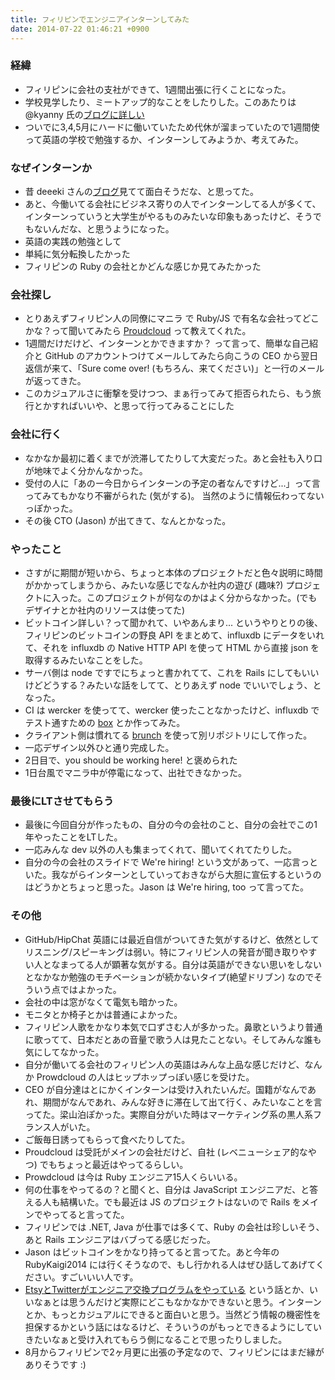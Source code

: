 ```yaml
---
title: フィリピンでエンジニアインターンしてみた
date: 2014-07-22 01:46:21 +0900
---
```


### 経緯

* フィリピンに会社の支社ができて、1週間出張に行くことになった。
* 学校見学したり、ミートアップ的なことをしたりした。このあたりは @kyanny 氏の[ブログに詳しい](http://blog.kyanny.me/entry/2014/07/13/000647)
* ついでに3,4,5月にハードに働いていたため代休が溜まっていたので1週間使って英語の学校で勉強するか、インターンしてみようか、考えてみた。

### なぜインターンか

* 昔 deeeki さんの[ブログ](http://d.hatena.ne.jp/deeeki/20130628/programmer_intern_philippines)見てて面白そうだな、と思ってた。
* あと、今働いてる会社にビジネス寄りの人でインターンしてる人が多くて、インターンっていうと大学生がやるものみたいな印象もあったけど、そうでもないんだな、と思うようになった。
* 英語の実践の勉強として
* 単純に気分転換したかった
* フィリピンの Ruby の会社とかどんな感じか見てみたかった

### 会社探し

* とりあえずフィリピン人の同僚にマニラ で Ruby/JS で有名な会社ってどこかな？って聞いてみたら [Proudcloud](http://www.proudcloud.net/) って教えてくれた。
* 1週間だけだけど、インターンとかできますか？ って言って、簡単な自己紹介と GitHub のアカウントつけてメールしてみたら向こうの CEO から翌日返信が来て、「Sure come over! (もちろん、来てください)」と一行のメールが返ってきた。
* このカジュアルさに衝撃を受けつつ、まぁ行ってみて拒否られたら、もう旅行とかすればいいや、と思って行ってみることにした

### 会社に行く

* なかなか最初に着くまでが渋滞してたりして大変だった。あと会社も入り口が地味でよく分かんなかった。
* 受付の人に「あのー今日からインターンの予定の者なんですけど...」って言ってみてもかなり不審がられた (気がする)。 当然のように情報伝わってないっぽかった。
* その後 CTO (Jason) が出てきて、なんとかなった。

### やったこと

* さすがに期間が短いから、ちょっと本体のプロジェクトだと色々説明に時間がかかってしまうから、みたいな感じでなんか社内の遊び (趣味?) プロジェクトに入った。このプロジェクトが何なのかはよく分からなかった。(でもデザイナとか社内のリソースは使ってた)
* ビットコイン詳しい？って聞かれて、いやあんまり... というやりとりの後、フィリピンのビットコインの野良 API をまとめて、influxdb にデータをいれて、それを influxdb の Native HTTP API を使って HTML から直接 json を取得するみたいなことをした。
* サーバ側は node ですでにちょっと書かれてて、これを Rails にしてもいいけどどうする？みたいな話をしてて、とりあえず node でいいでしょう、となった。
* CI は wercker を使ってて、wercker 使ったことなかったけど、influxdb でテスト通すための [box](https://github.com/banyan/box-influxdb) とか作ってみた。
* クライアント側は慣れてる [brunch](http://brunch.io/) を使って別リポジトリにして作った。
* 一応デザイン以外ひと通り完成した。
* 2日目で、you should be working here! と褒められた
* 1日台風でマニラ中が停電になって、出社できなかった。

### 最後にLTさせてもらう

* 最後に今回自分が作ったもの、自分の今の会社のこと、自分の会社でこの1年やったことをLTした。
* 一応みんな dev 以外の人も集まってくれて、聞いてくれてたりした。
* 自分の今の会社のスライドで We're hiring! という文があって、一応言っといた。我ながらインターンとしていっておきながら大胆に宣伝するというのはどうかとちょっと思った。Jason は We're hiring, too って言ってた。

### その他

* GitHub/HipChat 英語には最近自信がついてきた気がするけど、依然としてリスニング/スピーキングは弱い。特にフィリピン人の発音が聞き取りやすい人となまってる人が顕著な気がする。自分は英語ができない思いをしないとなかなか勉強のモチベーションが続かないタイプ(絶望ドリブン) なのでそういう点ではよかった。
* 会社の中は窓がなくて電気も暗かった。
* モニタとか椅子とかは普通によかった。
* フィリピン人歌をかなり本気で口ずさむ人が多かった。鼻歌というより普通に歌ってて、日本だとあの音量で歌う人は見たことない。そしてみんな誰も気にしてなかった。
* 自分が働いてる会社のフィリピン人の英語はみんな上品な感じだけど、なんか Prowdcloud の人はヒップホップっぽい感じを受けた。
* CEO が自分達はとにかくインターンは受け入れたいんだ。国籍がなんであれ、期間がなんであれ、みんな好きに滞在して出て行く、みたいなことを言ってた。梁山泊ぽかった。実際自分がいた時はマーケティング系の黒人系フランス人がいた。
* ご飯毎日誘ってもらって食べたりしてた。
* Proudcloud は受託がメインの会社だけど、自社 (レベニューシェア的なやつ) でもちょっと最近はやってるらしい。
* Prowdcloud は今は Ruby エンジニア15人くらいいる。
* 何の仕事をやってるの？と聞くと、自分は JavaScript エンジニアだ、と答える人も結構いた。でも最近は JS のプロジェクトはないので Rails をメインでやってると言ってた。
* フィリピンでは .NET, Java が仕事では多くて、Ruby の会社は珍しいそう、あと Rails エンジニアはバブってる感じだった。
* Jason はビットコインをかなり持ってると言ってた。あと今年の RubyKaigi2014 には行くそうなので、もし行かれる人はぜひ話してあげてください。すごいいい人です。
* [EtsyとTwitterがエンジニア交換プログラムをやっている](http://blog.fujimuradaisuke.com/post/39745641588/etsy-twitter) という話とか、いいなぁとは思うんだけど実際にどこもなかなかできないと思う。インターンとか、もっとカジュアルにできると面白いと思う。当然どう情報の機密性を担保するかという話にはなるけど、そういうのがもっとできるようにしていきたいなぁと受け入れてもらう側になることで思ったりしました。
* 8月からフィリピンで2ヶ月更に出張の予定なので、フィリピンにはまだ縁がありそうです :)
